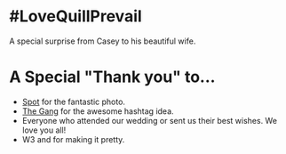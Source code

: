 # #LoveQuillPrevail

A special surprise from Casey to his beautiful wife.

# A Special "Thank you" to...
* [Spot](https://twitter.com/Spotycus) for the fantastic photo.
* [The Gang](http://www.lovequillprevail.com/images/everyone.jpg) for the awesome hashtag idea.
* Everyone who attended our wedding or sent us their best wishes.  We love you all! 
* W3 and  for making it pretty.